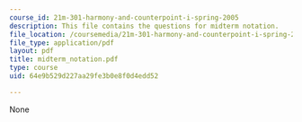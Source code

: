 ```yaml
---
course_id: 21m-301-harmony-and-counterpoint-i-spring-2005
description: This file contains the questions for midterm notation.
file_location: /coursemedia/21m-301-harmony-and-counterpoint-i-spring-2005/64e9b529d227aa29fe3b0e8f0d4edd52_midterm_notation.pdf
file_type: application/pdf
layout: pdf
title: midterm_notation.pdf
type: course
uid: 64e9b529d227aa29fe3b0e8f0d4edd52

---
```

None